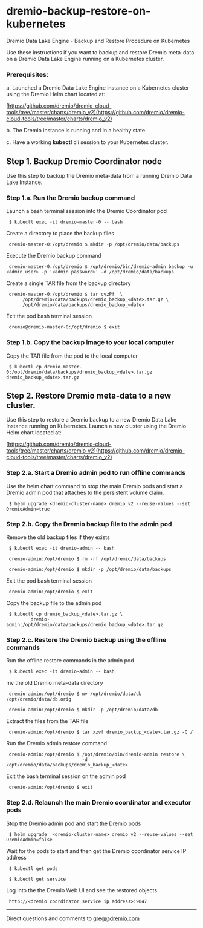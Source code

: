 # dremio-backup-restore-on-kubernetes
Dremio Data Lake Engine - Backup and Restore Procedure on Kubernetes

Use these instructions if you want to backup and restore Dremio meta-data on a Dremio Data Lake Engine running on a Kubernetes cluster.

### Prerequisites:

a. Launched a Dremio Data Lake Engine instance on a Kubernetes cluster using the Dremio Helm chart located at: 

[https://github.com/dremio/dremio-cloud-tools/tree/master/charts/dremio_v2](https://github.com/dremio/dremio-cloud-tools/tree/master/charts/dremio_v2)

b. The Dremio instance is running and in a healthy state.

c. Have a working **kubectl** cli session to your Kubernetes cluster.

## Step 1. Backup Dremio Coordinator node

Use this step to backup the Dremio meta-data from a running Dremio Data Lake Instance.

### Step 1.a. Run the Dremio backup command

Launch a bash terminal session into the Dremio Coordinator pod

     $ kubectl exec -it dremio-master-0 -- bash

Create a directory to place the backup files

     dremio-master-0:/opt/dremio $ mkdir -p /opt/dremio/data/backups

Execute the Dremio backup command

     dremio-master-0:/opt/dremio $ /opt/dremio/bin/dremio-admin backup -u <admin user> -p '<admin password>' -d /opt/dremio/data/backups

Create a single TAR file from the backup directory

     dremio-master-0:/opt/dremio $ tar cvzPf  \
          /opt/dremio/data/backups/dremio_backup_<date>.tar.gz \
          /opt/dremio/data/backups/dremio_backup_<date>

Exit the pod bash terminal session

     dremio@dremio-master-0:/opt/dremio $ exit

### Step 1.b. Copy the backup image to your local computer

Copy the TAR file from the pod to the local computer

     $ kubectl cp dremio-master-0:/opt/dremio/data/backups/dremio_backup_<date>.tar.gz dremio_backup_<date>.tar.gz

## Step 2. Restore Dremio meta-data to a new cluster.

Use this step to restore a Dremio backup to a new Dremio Data Lake Instance running on Kubernetes. Launch a new cluster using the Dremio Helm chart located at:

[https://github.com/dremio/dremio-cloud-tools/tree/master/charts/dremio_v2](https://github.com/dremio/dremio-cloud-tools/tree/master/charts/dremio_v2)

### Step 2.a. Start a Dremio admin pod to run offline commands

Use the helm chart command to stop the main Dremio pods and start a Dremio admin pod that attaches to the persistent volume claim.

     $ helm upgrade <dremio-cluster-name> dremio_v2 --reuse-values --set DremioAdmin=true

### Step 2.b. Copy the Dremio backup file to the admin pod

Remove the old backup files if they exists

     $ kubectl exec -it dremio-admin -- bash

     dremio-admin:/opt/dremio $ rm -rf /opt/dremio/data/backups

     dremio-admin:/opt/dremio $ mkdir -p /opt/dremio/data/backups

Exit the pod bash terminal session

     dremio-admin:/opt/dremio $ exit

Copy the backup file to the admin pod

     $ kubectl cp dremio_backup_<date>.tar.gz \
             dremio-admin:/opt/dremio/data/backups/dremio_backup_<date>.tar.gz 

### Step 2.c. Restore the Dremio backup using the offline commands

Run the offline restore commands in the admin pod

     $ kubectl exec -it dremio-admin -- bash

mv the old Dremio meta-data directory

     dremio-admin:/opt/dremio $ mv /opt/dremio/data/db /opt/dremio/data/db.orig

     dremio-admin:/opt/dremio $ mkdir -p /opt/dremio/data/db

Extract the files from the TAR file

     dremio-admin:/opt/dremio $ tar xzvf dremio_backup_<date>.tar.gz -C /

Run the Dremio admin restore command

     dremio-admin:/opt/dremio $ /opt/dremio/bin/dremio-admin restore \
                                -d /opt/dremio/data/backups/dremio_backup_<date>

Exit the bash terminal session on the admin pod

     dremio-admin:/opt/dremio $ exit

### Step 2.d. Relaunch the main Dremio coordinator and executor pods

Stop the Dremio admin pod and start the Dremio pods

     $ helm upgrade  <dremio-cluster-name> dremio_v2 --reuse-values --set DremioAdmin=false

Wait for the pods to start and then get the Dremio coordinator service IP address

     $ kubectl get pods

     $ kubectl get service

Log into the the Dremio Web UI and see the restored objects

     http://<dremio coordinator service ip address>:9047

---

Direct questions and comments to greg@dremio.com


